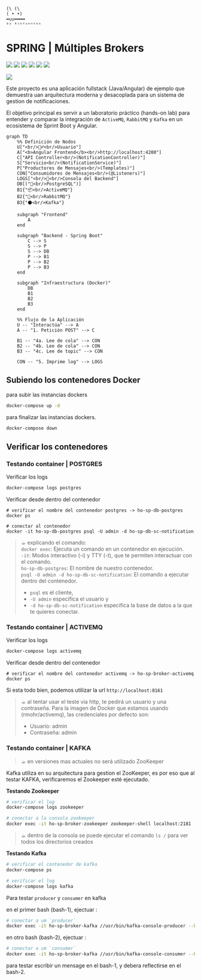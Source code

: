 ```
(\ (\
( • •)  
━∪∪━━━━ 
ᵇʸ ᴬˡᵉᶠᵘᵉⁿᵗᵉˢ
```
# SPRING | Múltiples Brokers
<img src="https://img.shields.io/badge/Spring-informational?style=flat-square&logo=spring&logoColor=6db33f&color=ffffff" /> <img src="https://img.shields.io/badge/Redis-informational?style=flat-square&logo=redis&logoColor=ff4438&color=ffffff" /> <img src="https://img.shields.io/badge/Kafka-informational?style=flat-square&logo=apachekafka&logoColor=231f20&color=ffffff" /> <img src="https://img.shields.io/badge/RabbitMQ-informational?style=flat-square&logo=rabbitmq&logoColor=ff6600&color=ffffff" /> <img src="https://img.shields.io/badge/ActiveMQ-informational?style=flat-square&color=ffffff" /> <img src="https://img.shields.io/badge/Docker-informational?style=flat-square&logo=docker&logoColor=2496ed&color=ffffff" />

<img src="https://img.shields.io/badge/Dev-Alejandro.Fuentes-informational?style=flat-square&logoColor=white&color=cdcdcd" />


Este proyecto es una aplicación fullstack (Java/Angular) de ejemplo que demuestra uan arquitectura moderna y desacoplada para un sistema de gestion de notificaciones.

El objetivo principal es servir a un laboratorio práctico (hands-on lab) para entender y comparar la integración de `ActiveMQ`, `RabbitMQ` y `Kafka` en un ecosistema de Sprint Boot y Angular.



```mermaid
graph TD
    %% Definición de Nodos
    U["<br/>🙋‍♂️<br/>Usuario"]
    A["<b>Angular Frontend</b><br/>http://localhost:4200"]
    C["API Controller<br/>(NotificationController)"]
    S["Servicio<br/>(NotificationService)"]
    P["Productores de Mensajes<br/>(Templates)"]
    CON["Consumidores de Mensajes<br/>(@Listeners)"]
    LOGS["<br/>📝<br/>Consola del Backend"]
    DB[("🐘<br/>PostgreSQL")]
    B1{"📦<br/>ActiveMQ"}
    B2{"🐰<br/>RabbitMQ"}
    B3{"⚫<br/>Kafka"}

    subgraph "Frontend"
        A
    end

    subgraph "Backend - Spring Boot"
        C --> S
        S --> P
        S --> DB
        P --> B1
        P --> B2
        P --> B3
    end

    subgraph "Infraestructura (Docker)"
        DB
        B1
        B2
        B3
    end
    
    %% Flujo de la Aplicación
    U -- "Interactúa" --> A
    A -- "1. Petición POST" --> C
    
    B1 -- "4a. Lee de cola" --> CON
    B2 -- "4b. Lee de cola" --> CON
    B3 -- "4c. Lee de topic" --> CON
    
    CON -- "5. Imprime log" --> LOGS
```

## Subiendo los contenedores Docker

para subir las instancias dockers
```bash
docker-compose up -d
```

para finalizar las instancias dockers.
```bash
docker-compose down
```

## Verificar los contenedores

### Testando container | POSTGRES
Verificar los logs
```bash
docker-compose logs postgres
```
Verificar desde dentro del contenedor 
```
# verificar el nombre del contenedor postgres -> ho-sp-db-postgres
docker ps

# conectar al contenedor
docker -it ho-sp-db-postgres psql -U admin -d ho-sp-db-sc-notification
```

> ☕︎ explicando el comando: <br>
> `docker exec`: Ejecuta un comando en un contenedor en ejecución. <br>
> `-it`: Modos interactivo (-i) y TTY (-t), que te permiten interactuar con el comando. <br>
> `ho-sp-db-postgres`: El nombre de nuestro contenedor. <br>
> `psql -U admin -d ho-sp-db-sc-notification`: El comando a ejecutar dentro del contenedor.<br>
> * `psql` es el cliente, 
> * `-U admin` especifica el usuario y 
> * `-d ho-sp-db-sc-notification` especifica la base de datos a la que te quieres conectar. <br>


### Testando container | ACTIVEMQ

Verificar los logs
```bash
docker-compose logs activemq
```
Verificar desde dentro del contenedor 
```
# verificar el nombre del contenedor activemq -> ho-sp-broker-activemq
docker ps
```
Si esta todo bien, podemos utilizar la url `http://localhost:8161`

> ☕︎ al tentar usar el teste via http, te pedirá un usuario y una contraseña. Para la imagen de Docker que estamos usando (rmohr/activemq), las credenciales por defecto son: <br> 
> * Usuario: admin
> * Contraseña: admin

### Testando container | KAFKA

> ☕︎ en versiones mas actuales no será utilizado ZooKeeper

Kafka utiliza en su arquitectura para gestion el ZooKeeper, es por eso que al testar KAFKA, verificaremos el Zookeeper esté ejecutado.

**Testando Zookeeper**
```bash
# verificar el log
docker-compose logs zookeeper

# conectar a la consola zookeeper
docker exec -it ho-sp-broker-zookeeper zookeeper-shell localhost:2181
```

> ☕︎ dentro de la consola se puede ejecutar el comando `ls /` para ver todos los directorios creados

**Testando Kafka**

```bash
# verificar el contenedor de kafka
docker-compose ps

# verificar el log
docker-compose logs kafka
```

Para testar `producer` y `consumer` en kafka

en el primer bash (bash-1), ejectuar :
```bash
# conectar a um `producer`
docker exec -it ho-sp-broker-kafka //usr/bin/kafka-console-producer --bootstrap-server localhost:29092 --topic notification.topic
```

en otro bash (bash-2), ejectuar :
```bash
# conectar a um `consumer`
docker exec -it ho-sp-broker-kafka //usr/bin/kafka-console-consumer --bootstrap-server localhost:29092 --topic notification.topic
```

para testar escribir un mensage en el bash-1, y debera reflectirse en el bash-2.

